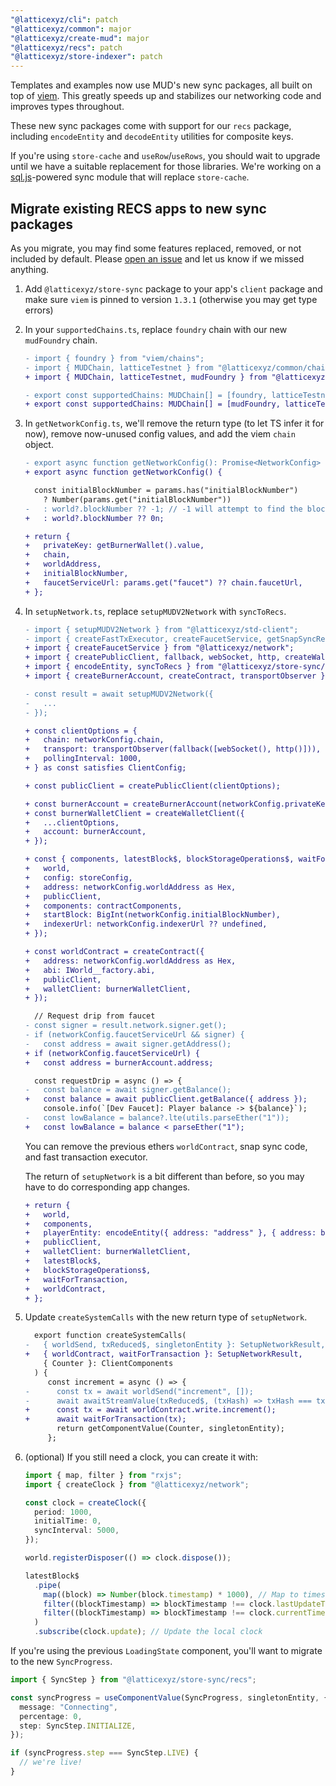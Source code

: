 ```yaml
---
"@latticexyz/cli": patch
"@latticexyz/common": major
"@latticexyz/create-mud": major
"@latticexyz/recs": patch
"@latticexyz/store-indexer": patch
---
```


Templates and examples now use MUD's new sync packages, all built on top of [viem](https://viem.sh/). This greatly speeds up and stabilizes our networking code and improves types throughout.

These new sync packages come with support for our `recs` package, including `encodeEntity` and `decodeEntity` utilities for composite keys.

If you're using `store-cache` and `useRow`/`useRows`, you should wait to upgrade until we have a suitable replacement for those libraries. We're working on a [sql.js](https://github.com/sql-js/sql.js/)-powered sync module that will replace `store-cache`.

## Migrate existing RECS apps to new sync packages

As you migrate, you may find some features replaced, removed, or not included by default. Please [open an issue](https://github.com/latticexyz/mud/issues/new) and let us know if we missed anything.

1. Add `@latticexyz/store-sync` package to your app's `client` package and make sure `viem` is pinned to version `1.3.1` (otherwise you may get type errors)

2. In your `supportedChains.ts`, replace `foundry` chain with our new `mudFoundry` chain.

   ```diff
   - import { foundry } from "viem/chains";
   - import { MUDChain, latticeTestnet } from "@latticexyz/common/chains";
   + import { MUDChain, latticeTestnet, mudFoundry } from "@latticexyz/common/chains";

   - export const supportedChains: MUDChain[] = [foundry, latticeTestnet];
   + export const supportedChains: MUDChain[] = [mudFoundry, latticeTestnet];
   ```

3. In `getNetworkConfig.ts`, we'll remove the return type (to let TS infer it for now), remove now-unused config values, and add the viem `chain` object.

   ```diff
   - export async function getNetworkConfig(): Promise<NetworkConfig> {
   + export async function getNetworkConfig() {
   ```

   ```diff
     const initialBlockNumber = params.has("initialBlockNumber")
       ? Number(params.get("initialBlockNumber"))
   -   : world?.blockNumber ?? -1; // -1 will attempt to find the block number from RPC
   +   : world?.blockNumber ?? 0n;
   ```

   ```diff
   + return {
   +   privateKey: getBurnerWallet().value,
   +   chain,
   +   worldAddress,
   +   initialBlockNumber,
   +   faucetServiceUrl: params.get("faucet") ?? chain.faucetUrl,
   + };
   ```

4. In `setupNetwork.ts`, replace `setupMUDV2Network` with `syncToRecs`.

   ```diff
   - import { setupMUDV2Network } from "@latticexyz/std-client";
   - import { createFastTxExecutor, createFaucetService, getSnapSyncRecords } from "@latticexyz/network";
   + import { createFaucetService } from "@latticexyz/network";
   + import { createPublicClient, fallback, webSocket, http, createWalletClient, getContract, Hex, parseEther, ClientConfig } from "viem";
   + import { encodeEntity, syncToRecs } from "@latticexyz/store-sync/recs";
   + import { createBurnerAccount, createContract, transportObserver } from "@latticexyz/common";
   ```

   ```diff
   - const result = await setupMUDV2Network({
   -   ...
   - });

   + const clientOptions = {
   +   chain: networkConfig.chain,
   +   transport: transportObserver(fallback([webSocket(), http()])),
   +   pollingInterval: 1000,
   + } as const satisfies ClientConfig;

   + const publicClient = createPublicClient(clientOptions);

   + const burnerAccount = createBurnerAccount(networkConfig.privateKey as Hex);
   + const burnerWalletClient = createWalletClient({
   +   ...clientOptions,
   +   account: burnerAccount,
   + });

   + const { components, latestBlock$, blockStorageOperations$, waitForTransaction } = await syncToRecs({
   +   world,
   +   config: storeConfig,
   +   address: networkConfig.worldAddress as Hex,
   +   publicClient,
   +   components: contractComponents,
   +   startBlock: BigInt(networkConfig.initialBlockNumber),
   +   indexerUrl: networkConfig.indexerUrl ?? undefined,
   + });

   + const worldContract = createContract({
   +   address: networkConfig.worldAddress as Hex,
   +   abi: IWorld__factory.abi,
   +   publicClient,
   +   walletClient: burnerWalletClient,
   + });
   ```

   ```diff
     // Request drip from faucet
   - const signer = result.network.signer.get();
   - if (networkConfig.faucetServiceUrl && signer) {
   -   const address = await signer.getAddress();
   + if (networkConfig.faucetServiceUrl) {
   +   const address = burnerAccount.address;
   ```

   ```diff
     const requestDrip = async () => {
   -   const balance = await signer.getBalance();
   +   const balance = await publicClient.getBalance({ address });
       console.info(`[Dev Faucet]: Player balance -> ${balance}`);
   -   const lowBalance = balance?.lte(utils.parseEther("1"));
   +   const lowBalance = balance < parseEther("1");
   ```

   You can remove the previous ethers `worldContract`, snap sync code, and fast transaction executor.

   The return of `setupNetwork` is a bit different than before, so you may have to do corresponding app changes.

   ```diff
   + return {
   +   world,
   +   components,
   +   playerEntity: encodeEntity({ address: "address" }, { address: burnerWalletClient.account.address }),
   +   publicClient,
   +   walletClient: burnerWalletClient,
   +   latestBlock$,
   +   blockStorageOperations$,
   +   waitForTransaction,
   +   worldContract,
   + };
   ```

5. Update `createSystemCalls` with the new return type of `setupNetwork`.

   ```diff
     export function createSystemCalls(
   -   { worldSend, txReduced$, singletonEntity }: SetupNetworkResult,
   +   { worldContract, waitForTransaction }: SetupNetworkResult,
       { Counter }: ClientComponents
     ) {
        const increment = async () => {
   -      const tx = await worldSend("increment", []);
   -      await awaitStreamValue(txReduced$, (txHash) => txHash === tx.hash);
   +      const tx = await worldContract.write.increment();
   +      await waitForTransaction(tx);
          return getComponentValue(Counter, singletonEntity);
        };
   ```

6. (optional) If you still need a clock, you can create it with:

   ```ts
   import { map, filter } from "rxjs";
   import { createClock } from "@latticexyz/network";

   const clock = createClock({
     period: 1000,
     initialTime: 0,
     syncInterval: 5000,
   });

   world.registerDisposer(() => clock.dispose());

   latestBlock$
     .pipe(
       map((block) => Number(block.timestamp) * 1000), // Map to timestamp in ms
       filter((blockTimestamp) => blockTimestamp !== clock.lastUpdateTime), // Ignore if the clock was already refreshed with this block
       filter((blockTimestamp) => blockTimestamp !== clock.currentTime) // Ignore if the current local timestamp is correct
     )
     .subscribe(clock.update); // Update the local clock
   ```

If you're using the previous `LoadingState` component, you'll want to migrate to the new `SyncProgress`.

```ts
import { SyncStep } from "@latticexyz/store-sync/recs";

const syncProgress = useComponentValue(SyncProgress, singletonEntity, {
  message: "Connecting",
  percentage: 0,
  step: SyncStep.INITIALIZE,
});

if (syncProgress.step === SyncStep.LIVE) {
  // we're live!
}
```
